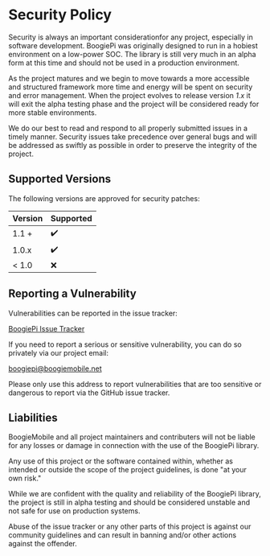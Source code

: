 # Security Policy

Security is always an important considerationfor any project, especially in software development. BoogiePi was originally designed to run in a hobiest environment on a low-power SOC. The library is still very much in an alpha form at this time and should not be used in a production environment.  

As the project matures and we begin to move towards a more accessible and structured framework more time and energy will be spent on security and error management. When the project evolves to release version *1.x* it will exit the alpha testing phase and the project will be considered ready for more stable environments.  

We do our best to read and respond to all properly submitted issues in a timely manner. Security issues take precedence over general bugs and will be addressed as swiftly as possible in order to preserve the integrity of the project.


## Supported Versions

The following versions are approved for security patches:

| Version | Supported          |
| ------- | ------------------ |
| 1.1 +   | :heavy_check_mark: |
| 1.0.x   | :heavy_check_mark: |
| < 1.0   | :x:                |

## Reporting a Vulnerability

Vulnerabilities can be reported in the issue tracker:

[BoogiePi Issue Tracker](https://github.com/BoogieMobile/boogiepi/issues)

If you need to report a serious or sensitive vulnerability, you can do so privately via our project email:  

<boogiepi@boogiemobile.net>

Please only use this address to report vulnerabilities that are too sensitive or dangerous to report via the GitHub issue tracker.  


## Liabilities

BoogieMobile and all project maintainers and contributers will not be liable for any losses or damage in connection with the use of the BoogiePi library.  

Any use of this project or the software contained within, whether as intended or outside the scope of the project guidelines, is done "at your own risk."  

While we are confident with the quality and reliability of the BoogiePi library, the project is still in alpha testing and should be considered unstable and not safe for use on production systems.  

Abuse of the issue tracker or any other parts of this project is against our community guidelines and can result in banning and/or other actions against the offender.  
